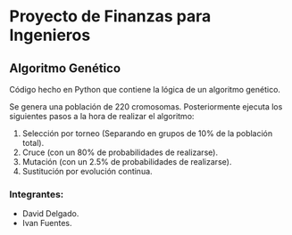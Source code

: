 # Proyecto  de Finanzas para Ingenieros

## Algoritmo Genético

Código hecho en Python que contiene la lógica de un algoritmo genético.

Se genera una población de 220 cromosomas. Posteriormente ejecuta los siguientes pasos a la hora de realizar el algoritmo:

1. Selección por torneo (Separando en grupos de 10% de la población total).
2. Cruce (con un 80% de probabilidades de realizarse).
3. Mutación (con un 2.5% de probabilidades de realizarse).
4. Sustitución por evolución continua.

### Integrantes:

- David Delgado.
- Ivan Fuentes.

